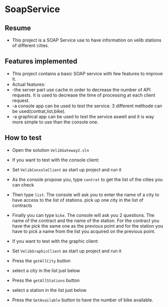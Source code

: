 # SoapService

## Resume 

* This project is a SOAP Service use to have information on velib stations of different cities.


## Features implemented

* This project contains a basic SOAP service with few features to improve it.
* Actual features:
* -the server part use cache in order to decrease the number of API requests. It is used to decrease the time of processing at each client request.
* -a console app can be used to test the service. 3 different méthode can be used(contrat,list,bike).
* -a graphical app can be used to test the service aswell and it is way more simple to use than the console one.

## How to test

* Open the solution `VelibGateway2.sln`

* If you want to test with the console client:
* Set `VelibConsoleClient` as start up project and run it
* As the console propose you, type `contrat` to get the list of the cities you can check
* Then type `list`. The console will ask you to enter the name of a city to have access to the list of stations. pick up one city in the list of contracts
* Finally you can type `bike`. The console will ask you 2 questions. The name of the contract and the name of the station. For the contract you have the pick the same one as the previous point and for the station you have to pick a name from the list you acquired on the previous point.

* If you want to test with the graphic client:
* Set `VelibGraphicClient` as start up project and run it
* Press the `getAllCity` button
* select a city in the list just below
* Press the `getAllStations` button
* select a station in the list just below
* Press the `GetAvailable` button to have the number of bike available.



